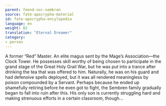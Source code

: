 ```yaml
---
parent: feend-vor-sembren
source: fate-apocrypha-material
id: fate-apocrypha-encylopedia
language: en
weight: 82
translation: "Eternal Dreamer"
category:
- person
---
```


A former “Red” Master. An elite magus sent by the Mage’s Association—the Clock Tower. He possesses skill worthy of being chosen to participate in the grand stage of the Great Holy Grail War, but he was put into a trance after drinking the tea that was offered to him. Naturally, he was on his guard and had defensive spells deployed, but it was all rendered meaningless by poison compounded by a Servant.
Perhaps because he ended up shamefully retiring before he even got to fight, the Sembren family gradually began to fall into ruin after this. His only son is currently struggling hard and making strenuous efforts in a certain classroom, though…
